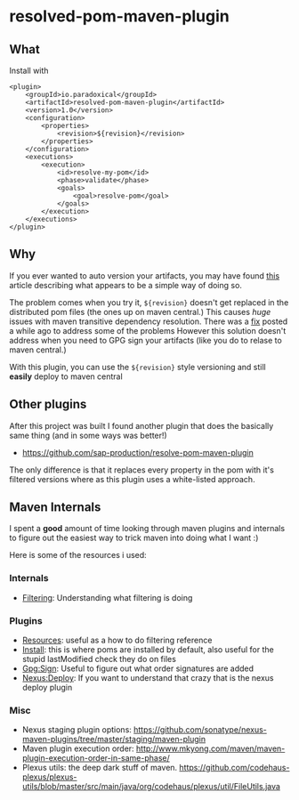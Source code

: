 # resolved-pom-maven-plugin

## What

Install with
```
<plugin>
    <groupId>io.paradoxical</groupId>
    <artifactId>resolved-pom-maven-plugin</artifactId>
    <version>1.0</version>
    <configuration>
        <properties>
            <revision>${revision}</revision>
        </properties>
    </configuration>
    <executions>
        <execution>
            <id>resolve-my-pom</id>
            <phase>validate</phase>
            <goals>
                <goal>resolve-pom</goal>
            </goals>
        </execution>
    </executions>
</plugin>
```

## Why

If you ever wanted to auto version your artifacts,
you may have found [this][Release:DeadAndBurried] article describing what appears to be a simple way of doing so.

The problem comes when you try it, `${revision}` doesn't get replaced in the distributed pom files (the ones up on maven central.)
This causes _huge_ issues with maven transitive dependency resolution. There was a [fix][Release-Pom-Fix] posted a while ago to address some of the problems
However this solution doesn't address when you need to GPG sign your artifacts (like you do to relase to maven central.)

With this plugin, you can use the `${revision}` style versioning and still __easily__ deploy to maven central

[Release:DeadAndBurried]: https://axelfontaine.com/blog/dead-burried.html
[Release-Pom-Fix]: https://axelfontaine.com/blog/maven-releases-steroids-2.html

## Other plugins
After this project was built I found another plugin that does the basically same thing (and in some ways was better!)

- https://github.com/sap-production/resolve-pom-maven-plugin

The only difference is that it replaces every property in the pom with it's filtered versions
where as this plugin uses a white-listed approach.

## Maven Internals

I spent a __good__ amount of time looking through maven plugins and
internals to figure out the easiest way to trick maven into doing what I want :)

Here is some of the resources i used:

### Internals
-  [Filtering]: Understanding what filtering is doing

[Filtering]: https://github.com/finalist/Maven-Filtering/blob/master/src/main/java/org/apache/maven/shared/filtering/DefaultMavenFileFilter.java


### Plugins
- [Resources][Resources-Mojo]: useful as a how to do filtering reference
- [Install][Install-Mojo]: this is where poms are installed by default, also useful for the stupid lastModified check they do on files
- [Gpg:Sign][GpgSign-Mojo]: Useful to figure out what order signatures are added
- [Nexus:Deploy][Nexus:Deploy-Mojo]: If you want to understand that crazy that is the nexus deploy plugin

[Resources-Mojo]: https://github.com/apache/maven-plugins/blob/trunk/maven-resources-plugin/src/main/java/org/apache/maven/plugins/resources/ResourcesMojo.java
[Install-Mojo]: https://github.com/apache/maven-plugins/blob/trunk/maven-install-plugin/src/main/java/org/apache/maven/plugin/install/InstallMojo.java
[GpgSign-Mojo]: https://github.com/apache/maven-plugins/blob/trunk/maven-gpg-plugin/src/main/java/org/apache/maven/plugin/gpg/GpgSignAttachedMojo.java
[Nexus:Deploy-Mojo]: https://github.com/sonatype/nexus-maven-plugins/blob/master/staging/maven-plugin/src/main/java/org/sonatype/nexus/maven/staging/deploy/DeployMojo.java

### Misc

- Nexus staging plugin options: https://github.com/sonatype/nexus-maven-plugins/tree/master/staging/maven-plugin
- Maven plugin execution order: http://www.mkyong.com/maven/maven-plugin-execution-order-in-same-phase/
- Plexus utils: the deep dark stuff of maven. https://github.com/codehaus-plexus/plexus-utils/blob/master/src/main/java/org/codehaus/plexus/util/FileUtils.java

